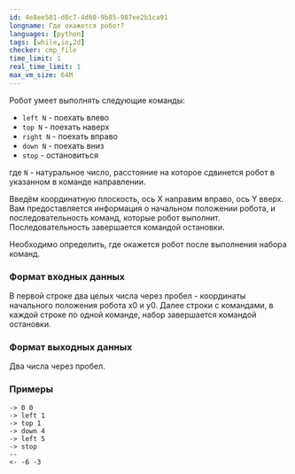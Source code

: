 ```yaml
---
id: 4e8ee501-d0c7-4d60-9b85-987ee2b1ca91
longname: Где окажется робот?
languages: [python]
tags: [while,io,2d]
checker: cmp_file
time_limit: 1
real_time_limit: 1
max_vm_size: 64M
---
```



Робот умеет выполнять следующие команды:

- `left N` - поехать влево
- `top N` - поехать наверх
- `right N` - поехать вправо
- `down N` - поехать вниз
- `stop` - остановиться

где `N` - натуральное число, расстояние на которое сдвинется робот в указанном в команде направлении.

Введём координатную плоскость, ось X направим вправо, ось Y вверх.
Вам предоставляется информация о начальном положении робота, и последовательность команд, которые робот выполнит. Последовательность завершается командой остановки.

Необходимо определить, где окажется робот после выполнения набора команд.

### Формат входных данных

В первой строке два целых числа через пробел - координаты начального положения робота x0 и y0. Далее строки с командами, в каждой строке по одной команде, набор завершается командой остановки.

### Формат выходных данных

Два числа через пробел.

### Примеры

```
-> 0 0
-> left 1
-> top 1
-> down 4
-> left 5
-> stop
--
<- -6 -3
```
